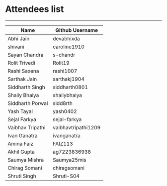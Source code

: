 # Attendees list
---

| Name        | Github Username |
| ----------- | --------------- |
| Abhi Jain   | devabhixda |
| shivani      | caroline1910 |
| Sayan Chandra   | s-chandr |
| Rolit Trivedi   | Rolit19 |
| Rashi Saxena   | rashi1007|
| Sarthak Jain   | sarthakj1904  |
| Siddharth Singh   | siddharth0801 |
| Shaily Bhaiya   | shailybhaiya |
| Siddharth Porwal   | sidd8rth |
| Yash Tayal  | yash0402 |
| Sejal Farkya  | sejal-farkya |
| Vaibhav Tripathi  | vaibhavtripathi1209 |
| Ivan Ganatra | ivanganatra|
| Amina Faiz   | FAIZ113 |
| Akhil Gupta   | ag7223836938 |
| Saumya Mishra  | Saumya25mis |
| Chirag Somani   | chiragsomani
| Shruti Singh  | Shruti-S04 |
